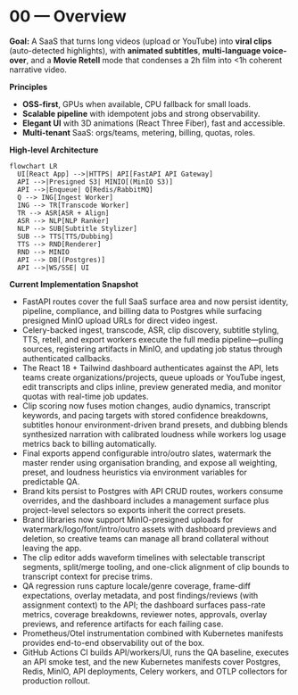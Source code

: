 
# 00 — Overview

**Goal:** A SaaS that turns long videos (upload or YouTube) into **viral clips** (auto-detected highlights), with **animated subtitles**, **multi-language voice-over**, and a **Movie Retell** mode that condenses a 2h film into <1h coherent narrative video.

**Principles**
- **OSS-first**, GPUs when available, CPU fallback for small loads.
- **Scalable pipeline** with idempotent jobs and strong observability.
- **Elegant UI** with 3D animations (React Three Fiber), fast and accessible.
- **Multi-tenant** SaaS: orgs/teams, metering, billing, quotas, roles.

**High-level Architecture**
```mermaid
flowchart LR
  UI[React App] -->|HTTPS| API[FastAPI API Gateway]
  API -->|Presigned S3| MINIO[(MinIO S3)]
  API -->|Enqueue| Q[Redis/RabbitMQ]
  Q --> ING[Ingest Worker]
  ING --> TR[Transcode Worker]
  TR --> ASR[ASR + Align]
  ASR --> NLP[NLP Ranker]
  NLP --> SUB[Subtitle Stylizer]
  SUB --> TTS[TTS/Dubbing]
  TTS --> RND[Renderer]
  RND --> MINIO
  API --> DB[(Postgres)]
  API -->|WS/SSE| UI
```

**Current Implementation Snapshot**
- FastAPI routes cover the full SaaS surface area and now persist identity, pipeline, compliance, and billing data to Postgres while surfacing presigned MinIO upload URLs for direct video ingest.
- Celery-backed ingest, transcode, ASR, clip discovery, subtitle styling, TTS, retell, and export workers execute the full media pipeline—pulling sources, registering artifacts in MinIO, and updating job status through authenticated callbacks.
- The React 18 + Tailwind dashboard authenticates against the API, lets teams create organizations/projects, queue uploads or YouTube ingest, edit transcripts and clips inline, preview generated media, and monitor quotas with real-time job updates.
- Clip scoring now fuses motion changes, audio dynamics, transcript keywords, and pacing targets with stored confidence breakdowns, subtitles honour environment-driven brand presets, and dubbing blends synthesized narration with calibrated loudness while workers log usage metrics back to billing automatically.
- Final exports append configurable intro/outro slates, watermark the master render using organisation branding, and expose all weighting, preset, and loudness heuristics via environment variables for predictable QA.
- Brand kits persist to Postgres with API CRUD routes, workers consume overrides, and the dashboard includes a management surface plus project-level selectors so exports inherit the correct presets.
- Brand libraries now support MinIO-presigned uploads for watermark/logo/font/intro/outro assets with dashboard previews and deletion, so creative teams can manage all brand collateral without leaving the app.
- The clip editor adds waveform timelines with selectable transcript segments, split/merge tooling, and one-click alignment of clip bounds to transcript context for precise trims.
- QA regression runs capture locale/genre coverage, frame-diff expectations, overlay metadata, and post findings/reviews (with assignment context) to the API; the dashboard surfaces pass-rate metrics, coverage breakdowns, reviewer notes, approvals, overlay previews, and reference artifacts for each failing case.
- Prometheus/Otel instrumentation combined with Kubernetes manifests provides end-to-end observability out of the box.
- GitHub Actions CI builds API/workers/UI, runs the QA baseline, executes an API smoke test, and the new Kubernetes manifests cover Postgres, Redis, MinIO, API deployments, Celery workers, and OTLP collectors for production rollout.
